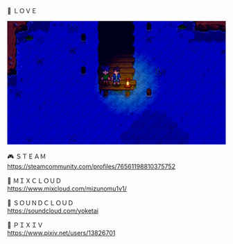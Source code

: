 🥚  ＬＯＶＥ 

![Alt text](image/20211205150622_1.jpg)

🎮 ＳＴＥＡＭ  
https://steamcommunity.com/profiles/76561198810375752

🎵 ＭＩＸＣＬＯＵＤ  
https://www.mixcloud.com/mizunomu1v1/

🍊 ＳＯＵＮＤＣＬＯＵＤ  
https://soundcloud.com/yoketai

🎨 ＰＩＸＩＶ   
https://www.pixiv.net/users/13826701
